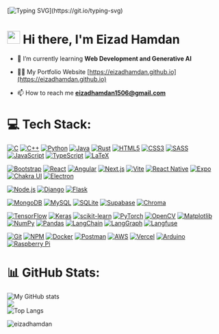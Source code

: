 [![Typing SVG](https://readme-typing-svg.demolab.com?font=Fira+Code&size=30&pause=2500&center=true&vCenter=true&width=435&lines=Welcome+to+my+profile!)](https://git.io/typing-svg)

# <img src="https://raw.githubusercontent.com/iampavangandhi/iampavangandhi/master/gifs/Hi.gif" width="30px"> Hi there, I'm Eizad Hamdan


- 🌱 I’m currently learning **Web Development and Generative AI**

- 👨‍💻 My Portfolio Website [https://eizadhamdan.github.io](https://eizadhamdan.github.io)

- 📫 How to reach me **eizadhamdan1506@gmail.com**

<p align="left">
</p>

# 💻 Tech Stack:

<!-- Languages -->
[![C](https://img.shields.io/badge/C-%23555555.svg?logo=c&logoColor=white)](#)
[![C++](https://img.shields.io/badge/C++-%2300599C.svg?logo=cplusplus&logoColor=white)](#)
[![Python](https://img.shields.io/badge/Python-%233776AB.svg?logo=python&logoColor=white)](#)
[![Java](https://img.shields.io/badge/Java-%23007396.svg?logo=java&logoColor=white)](#)
[![Rust](https://img.shields.io/badge/Rust-%23000000.svg?logo=rust&logoColor=white)](#)
[![HTML5](https://img.shields.io/badge/HTML5-%23E34F26.svg?logo=html5&logoColor=white)](#)
[![CSS3](https://img.shields.io/badge/CSS3-%231572B6.svg?logo=css3&logoColor=white)](#)
[![SASS](https://img.shields.io/badge/Sass-%23CC6699.svg?logo=sass&logoColor=white)](#)
[![JavaScript](https://img.shields.io/badge/JavaScript-%23F7DF1E.svg?logo=javascript&logoColor=black)](#)
[![TypeScript](https://img.shields.io/badge/TypeScript-%233178C6.svg?logo=typescript&logoColor=white)](#)
[![LaTeX](https://img.shields.io/badge/LaTeX-%23008080.svg?logo=latex&logoColor=white)](#)

<!-- Frontend / UI -->
[![Bootstrap](https://img.shields.io/badge/Bootstrap-%237952B3.svg?logo=bootstrap&logoColor=white)](#)
[![React](https://img.shields.io/badge/React-%2361DAFB.svg?logo=react&logoColor=black)](#)
[![Angular](https://img.shields.io/badge/Angular-%23DD0031.svg?logo=angular&logoColor=white)](#)
[![Next.js](https://img.shields.io/badge/Next.js-%23000000.svg?logo=nextdotjs&logoColor=white)](#)
[![Vite](https://img.shields.io/badge/Vite-%23646CFF.svg?logo=vite&logoColor=white)](#)
[![React Native](https://img.shields.io/badge/React_Native-%2361DAFB.svg?logo=react&logoColor=black)](#)
[![Expo](https://img.shields.io/badge/Expo-%231B1F23.svg?logo=expo&logoColor=white)](#)
[![Chakra UI](https://img.shields.io/badge/Chakra_UI-%23319795.svg?logo=chakraui&logoColor=white)](#)
[![Electron](https://img.shields.io/badge/Electron-%2347848F.svg?logo=electron&logoColor=white)](#)

<!-- Backend / Server -->
[![Node.js](https://img.shields.io/badge/Node.js-%23339933.svg?logo=node.js&logoColor=white)](#)
[![Django](https://img.shields.io/badge/Django-%23092E20.svg?logo=django&logoColor=white)](#)
[![Flask](https://img.shields.io/badge/Flask-%23000000.svg?logo=flask&logoColor=white)](#)

<!-- Databases -->
[![MongoDB](https://img.shields.io/badge/MongoDB-%2347A248.svg?logo=mongodb&logoColor=white)](#)
[![MySQL](https://img.shields.io/badge/MySQL-%234479A1.svg?logo=mysql&logoColor=white)](#)
[![SQLite](https://img.shields.io/badge/SQLite-%2307405e.svg?logo=sqlite&logoColor=white)](#)
[![Supabase](https://img.shields.io/badge/Supabase-%233ECF8E.svg?logo=supabase&logoColor=white)](#)
[![Chroma](https://img.shields.io/badge/Chroma-%236A1B9A.svg?logo=chromadb&logoColor=white)](#)

<!-- Machine Learning / AI -->
[![TensorFlow](https://img.shields.io/badge/TensorFlow-%23FF6F00.svg?logo=tensorflow&logoColor=white)](#)
[![Keras](https://img.shields.io/badge/Keras-%23D00000.svg?logo=keras&logoColor=white)](#)
[![scikit-learn](https://img.shields.io/badge/scikit--learn-%23F7931E.svg?logo=scikitlearn&logoColor=white)](#)
[![PyTorch](https://img.shields.io/badge/PyTorch-%23EE4C2C.svg?logo=pytorch&logoColor=white)](#)
[![OpenCV](https://img.shields.io/badge/OpenCV-%235C3EE8.svg?logo=opencv&logoColor=white)](#)
[![Matplotlib](https://img.shields.io/badge/Matplotlib-%2311557C.svg?logo=matplotlib&logoColor=white)](#)
[![NumPy](https://img.shields.io/badge/NumPy-%23013243.svg?logo=numpy&logoColor=white)](#)
[![Pandas](https://img.shields.io/badge/Pandas-%23150458.svg?logo=pandas&logoColor=white)](#)
[![LangChain](https://img.shields.io/badge/LangChain-%23000000.svg?logo=langchain&logoColor=white)](#)
[![LangGraph](https://img.shields.io/badge/LangGraph-%23FF6B00.svg?logo=graph&logoColor=white)](#)
[![Langfuse](https://img.shields.io/badge/Langfuse-%23007ACC.svg?logo=langfuse&logoColor=white)](#)

<!-- Tools / DevOps / Hardware / Cloud -->
[![Git](https://img.shields.io/badge/Git-%23F05033.svg?logo=git&logoColor=white)](#)
[![NPM](https://img.shields.io/badge/NPM-%23CB3837.svg?logo=npm&logoColor=white)](#)
[![Docker](https://img.shields.io/badge/Docker-%232496ED.svg?logo=docker&logoColor=white)](#)
[![Postman](https://img.shields.io/badge/Postman-%23FF6C37.svg?logo=postman&logoColor=white)](#)
[![AWS](https://custom-icon-badges.demolab.com/badge/AWS-%23FF9900.svg?logo=aws&logoColor=white)](#)
[![Vercel](https://img.shields.io/badge/Vercel-%23000000.svg?logo=vercel&logoColor=white)](#)
[![Arduino](https://img.shields.io/badge/Arduino-%2300979D.svg?logo=arduino&logoColor=white)](#)
[![Raspberry Pi](https://img.shields.io/badge/Raspberry_Pi-%23C51A4A.svg?logo=raspberrypi&logoColor=white)](#)

# 📊 GitHub Stats:
![My GitHub stats](https://github-readme-stats.vercel.app/api?username=eizadhamdan&theme=shades-of-purple&show_icons=true)
<br />
![](https://github-readme-streak-stats.herokuapp.com/?user=eizadhamdan&theme=shades-of-purple&hide_border=false)
<br />
![Top Langs](https://github-readme-stats.vercel.app/api/top-langs/?username=eizadhamdan&langs_count=10&theme=shades-of-purple&hide_border=false&include_all_commits=true&count_private=true&layout=compact)

<img src="https://komarev.com/ghpvc/?username=eizadhamdan&label=Profile%20views&color=0e75b6&style=flat" alt="eizadhamdan" />
